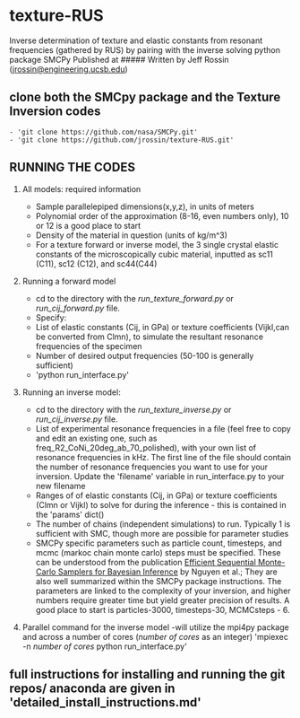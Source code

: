 # texture-RUS
Inverse determination of texture and elastic constants from resonant frequencies (gathered by RUS) by pairing with the inverse solving python package SMCPy
Published at #####
Written by Jeff Rossin (jrossin@engineering.ucsb.edu)

## clone both the SMCpy package and the Texture Inversion codes
    - 'git clone https://github.com/nasa/SMCPy.git'
    - 'git clone https://github.com/jrossin/texture-RUS.git'

## RUNNING THE CODES
1. All models: required information
    - Sample parallelepiped dimensions(x,y,z), in units of meters
    - Polynomial order of the approximation (8-16, even numbers only), 10 or 12 is a good place to start
    - Density of the material in question (units of kg/m^3)
    - For a texture forward or inverse model, the 3 single crystal elastic constants of the microscopically cubic material, inputted as sc11 (C11), sc12 (C12), and sc44(C44)

2. Running a forward model
    - cd to the  directory with the *run_texture_forward.py* or  *run_cij_forward.py* file.
    - Specify:
    - List of elastic constants (Cij, in GPa) or texture coefficients (Vijkl,can be converted from Clmn), to simulate the resultant resonance frequencies of the specimen
    - Number of desired output frequencies (50-100 is generally sufficient)
    - 'python run_interface.py'

3. Running an inverse model:
    - cd to the directory with the *run_texture_inverse.py* or  *run_cij_inverse.py* file.
    - List of experimental resonance frequencies in a file (feel free to copy and edit an existing one, such as freq_R2_CoNi_20deg_ab_70_polished), with your own list of resonance frequencies in kHz. The first line of the file should contain the number of resonance frequencies you want to use for your inversion. Update the 'filename' variable in run_interface.py to your new filename
    - Ranges of of elastic constants (Cij, in GPa) or texture coefficients (Clmn or Vijkl) to solve for during the inference - this is contained in the 'params' dict()
    - The number of chains (independent simulations) to run. Typically 1 is sufficient with SMC, though more are possible for parameter studies
    - SMCPy specific parameters such as particle count, timesteps, and mcmc (markoc chain monte carlo) steps must be specified. These can be understood from the publication [Efficient Sequential Monte-Carlo Samplers for Bayesian Inference](10.1109/TSP.2015.2504342) by Nguyen et al.; They are also well summarized within the SMCPy package instructions. The parameters are linked to the complexity of your inversion, and higher numbers require greater time but yield greater precision of results. A good place to start is particles-3000, timesteps-30, MCMCsteps - 6.
4. Parallel command for the inverse model -will utilize the mpi4py package and across a number of cores (*number of cores* as an integer)
    'mpiexec -n *number of cores* python run_interface.py'

## full instructions for installing and running the git repos/ anaconda are given in 'detailed_install_instructions.md'

